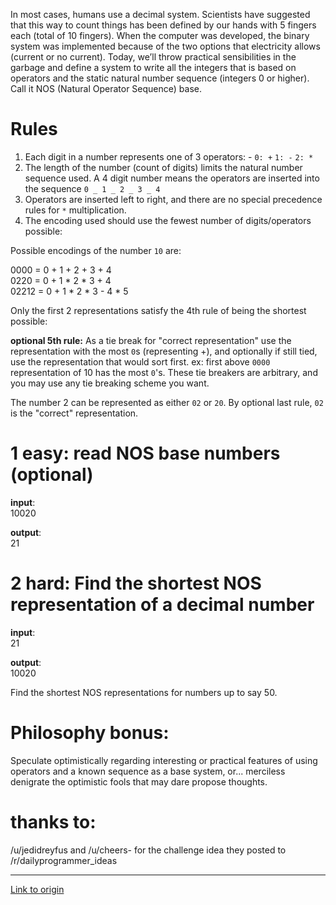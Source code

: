 In most cases, humans use a decimal system. Scientists have suggested that this way to count things has been defined by our hands with 5 fingers each (total of 10 fingers). When the computer was developed, the binary system was implemented because of the two options that electricity allows (current or no current). Today, we’ll throw practical sensibilities in the garbage and define a system to write all the integers that is based on operators and the static natural number sequence (integers 0 or higher).  Call it NOS (Natural Operator Sequence) base.

# Rules

1. Each digit in a number represents one of 3 operators: -  `0: +` `1: -` `2: *`
2. The length of the number (count of digits) limits the natural number sequence used.  A 4 digit number means the operators are inserted into the sequence `0 _ 1 _ 2 _ 3 _ 4`
3. Operators are inserted left to right, and there are no special precedence rules for `*` multiplication.
3. The encoding used should use the fewest number of digits/operators possible:

Possible encodings of the number `10` are:

0000 = 0 + 1 + 2 + 3 + 4   
0220 = 0 + 1 * 2 * 3 + 4  
02212 = 0 + 1 * 2 * 3 - 4 * 5  

Only the first 2 representations satisfy the 4th rule of being the shortest possible:

**optional 5th rule:**  As a tie break for "correct representation" use the representation with the most `0`s (representing +), and optionally if still tied, use the representation that would sort first.  ex:  first above `0000` representation of 10 has the most `0`'s.  These tie breakers are arbitrary, and you may use any tie breaking scheme you want.

The number 2 can be represented as either `02` or `20`.  By optional last rule, `02` is the "correct"  representation.

# 1 easy: read NOS base numbers (optional)

**input**:  
10020  

**output**:  
21  

# 2 hard:  Find the shortest NOS representation of a decimal number

**input**:  
21  

**output**:  
10020  

Find the shortest NOS representations for numbers up to say 50.

# Philosophy bonus:

Speculate optimistically regarding interesting or practical features of using operators and a known sequence as a base system, or... merciless denigrate the optimistic fools that may dare propose thoughts.

# thanks to:

/u/jedidreyfus and /u/cheers- for the challenge idea they posted to /r/dailyprogrammer_ideas

---

[Link to origin](https://www.reddit.com/r/dailyprogrammer/4bwibm)
